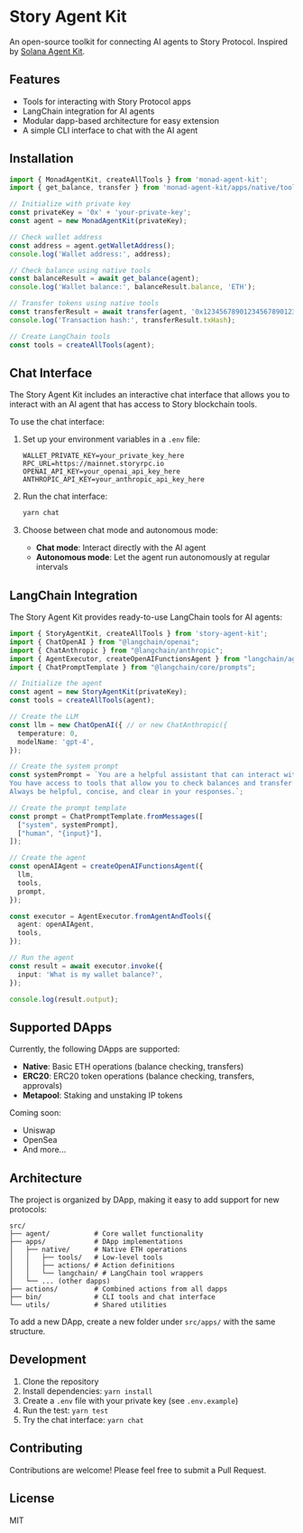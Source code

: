 # Story Agent Kit

An open-source toolkit for connecting AI agents to Story Protocol. Inspired by [Solana Agent Kit](https://github.com/sendaifun/solana-agent-kit).

## Features

- Tools for interacting with Story Protocol apps
- LangChain integration for AI agents
- Modular dapp-based architecture for easy extension
- A simple CLI interface to chat with the AI agent

## Installation

```typescript
import { MonadAgentKit, createAllTools } from 'monad-agent-kit';
import { get_balance, transfer } from 'monad-agent-kit/apps/native/tools';

// Initialize with private key
const privateKey = '0x' + 'your-private-key';
const agent = new MonadAgentKit(privateKey);

// Check wallet address
const address = agent.getWalletAddress();
console.log('Wallet address:', address);

// Check balance using native tools
const balanceResult = await get_balance(agent);
console.log('Wallet balance:', balanceResult.balance, 'ETH');

// Transfer tokens using native tools
const transferResult = await transfer(agent, '0x1234567890123456789012345678901234567890', '1.5');
console.log('Transaction hash:', transferResult.txHash);

// Create LangChain tools
const tools = createAllTools(agent);
```

## Chat Interface

The Story Agent Kit includes an interactive chat interface that allows you to interact with an AI agent that has access to Story blockchain tools.

To use the chat interface:

1. Set up your environment variables in a `.env` file:
   ```
   WALLET_PRIVATE_KEY=your_private_key_here
   RPC_URL=https://mainnet.storyrpc.io
   OPENAI_API_KEY=your_openai_api_key_here
   ANTHROPIC_API_KEY=your_anthropic_api_key_here
   ```

2. Run the chat interface:
   ```bash
   yarn chat
   ```

3. Choose between chat mode and autonomous mode:
   - **Chat mode**: Interact directly with the AI agent
   - **Autonomous mode**: Let the agent run autonomously at regular intervals

## LangChain Integration

The Story Agent Kit provides ready-to-use LangChain tools for AI agents:

```typescript
import { StoryAgentKit, createAllTools } from 'story-agent-kit';
import { ChatOpenAI } from "@langchain/openai";
import { ChatAnthropic } from "@langchain/anthropic";
import { AgentExecutor, createOpenAIFunctionsAgent } from "langchain/agents";
import { ChatPromptTemplate } from "@langchain/core/prompts";

// Initialize the agent
const agent = new StoryAgentKit(privateKey);
const tools = createAllTools(agent);

// Create the LLM
const llm = new ChatOpenAI({ // or new ChatAnthropic({
  temperature: 0,
  modelName: 'gpt-4',
});

// Create the system prompt
const systemPrompt = `You are a helpful assistant that can interact with the Story blockchain.
You have access to tools that allow you to check balances and transfer ETH.
Always be helpful, concise, and clear in your responses.`;

// Create the prompt template
const prompt = ChatPromptTemplate.fromMessages([
  ["system", systemPrompt],
  ["human", "{input}"],
]);

// Create the agent
const openAIAgent = createOpenAIFunctionsAgent({
  llm,
  tools,
  prompt,
});

const executor = AgentExecutor.fromAgentAndTools({
  agent: openAIAgent,
  tools,
});

// Run the agent
const result = await executor.invoke({
  input: 'What is my wallet balance?',
});

console.log(result.output);
```

## Supported DApps

Currently, the following DApps are supported:

- **Native**: Basic ETH operations (balance checking, transfers)
- **ERC20**: ERC20 token operations (balance checking, transfers, approvals)
- **Metapool**: Staking and unstaking IP tokens

Coming soon:
- Uniswap
- OpenSea
- And more...

## Architecture

The project is organized by DApp, making it easy to add support for new protocols:

```
src/
├── agent/           # Core wallet functionality
├── apps/            # DApp implementations
│   ├── native/      # Native ETH operations
│   │   ├── tools/   # Low-level tools
│   │   ├── actions/ # Action definitions
│   │   └── langchain/ # LangChain tool wrappers
│   └── ... (other dapps)
├── actions/         # Combined actions from all dapps
├── bin/             # CLI tools and chat interface
└── utils/           # Shared utilities
```

To add a new DApp, create a new folder under `src/apps/` with the same structure.

## Development

1. Clone the repository
2. Install dependencies: `yarn install`
3. Create a `.env` file with your private key (see `.env.example`)
4. Run the test: `yarn test`
5. Try the chat interface: `yarn chat`

## Contributing

Contributions are welcome! Please feel free to submit a Pull Request.

## License

MIT 